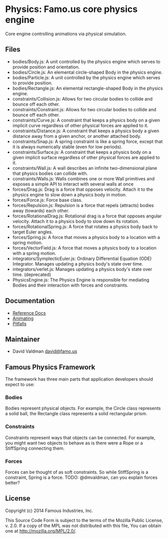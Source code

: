 Physics: Famo.us core physics engine
====================================

Core engine controlling animations via physical simulation.

## Files

- bodies/Body.js: A unit controlled by the physics engine which serves to
  provide position and orientation.
- bodies/Circle.js: An elemental circle-shaped Body in the physics engine.
- bodies/Particle.js:  A unit controlled by the physics engine which serves to
  provide position.
- bodies/Rectangle.js: An elemental rectangle-shaped Body in the physics engine.
- constraints/Collision.js: Allows for two circular bodies to collide and bounce off each other.
- constraints/Constraint.js: Allows for two circular bodies to collide and bounce off each other.
- constraints/Curve.js: A constraint that keeps a physics body on a given implicit curve 
  regardless of other physical forces are applied to it.
- constraints/Distance.js:  A constraint that keeps a physics body a given distance away from a given anchor, or another attached body.
- constraints/Snap.js: A spring constraint is like a spring force, except that it is always numerically stable (even for low periods).
- constraints/Surface.js: A constraint that keeps a physics body on a given implicit surface 
  regardless of other physical forces are applied to it.
- constraints/Wall.js:  A wall describes an infinite two-dimensional plane that physics bodies can collide with.
- constraints/Walls.js: Walls combines one or more Wall primitives and exposes a simple 
  API to interact with several walls at once
- forces/Drag.js: Drag is a force that opposes velocity. Attach it to the
  physics engine to slow down a physics body in motion.
- forces/Force.js: Force base class.
- forces/Repulsion.js: Repulsion is a force that repels (attracts) bodies away
  (towards) each other.
- forces/RotationalDrag.js:  Rotational drag is a force that opposes angular
  velocity. Attach it to a physics body to slow down its rotation.
- forces/RotationalSpring.js:  A force that rotates a physics body back to
  target Euler angles.
- forces/Spring.js: A force that moves a physics body to a location with a
  spring motion.
- forces/VectorField.js:  A force that moves a physics body to a location with a spring motion.
- integrators/SymplecticEuler.js:  Ordinary Differential Equation (ODE)
  Integrator. Manages updating a physics body's state over time.
- integrators/verlet.js:  Manages updating a physics body's state over time.
  (deprecated)
- PhysicsEngine.js: The Physics Engine is responsible for mediating Bodies and 
  their interaction with forces and constraints.


## Documentation

- [Reference Docs][reference-documentation]
- [Animating][animating]
- [Pitfalls][pitfalls]

## Maintainer

- David Valdman <david@famo.us>


## Famous Physics Framework

The framework has three main parts that application developers should expect to
use:

### Bodies

Bodies represent physical objects. For example, the Circle class represents a
solid ball, the Rectangle class represents a solid rectangular prism.

### Constraints

Constraints represent ways that objects can be connected. For example, you might
want two objects to behave as is there were a Rope or a StiffSpring connecting
them.

### Forces

Forces can be thought of as soft constraints. So while StiffSpring is a
constraint, Spring is a force. TODO: @dmvaldman, can you explain forces better?


## License

Copyright (c) 2014 Famous Industries, Inc.

This Source Code Form is subject to the terms of the Mozilla Public License,
v. 2.0. If a copy of the MPL was not distributed with this file, You can obtain
one at http://mozilla.org/MPL/2.0/.


[reference-documentation]: http://famo.us/docs
[animating]: http://famo.us/guides/dev/animating.html
[pitfalls]: http://famo.us/guides/dev/pitfalls.html
